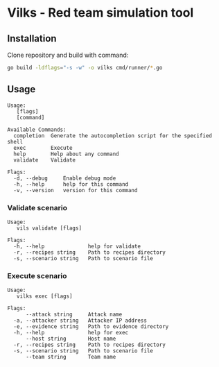 # Vilks - Red team simulation tool

## Installation

Clone repository and build with command:

```sh
go build -ldflags="-s -w" -o vilks cmd/runner/*.go
```

## Usage

```console
Usage:
   [flags]
   [command]

Available Commands:
  completion  Generate the autocompletion script for the specified shell
  exec        Execute
  help        Help about any command
  validate    Validate

Flags:
  -d, --debug     Enable debug mode
  -h, --help      help for this command
  -v, --version   version for this command
```

### Validate scenario

```console
Usage:
   vils validate [flags]

Flags:
  -h, --help              help for validate
  -r, --recipes string    Path to recipes directory
  -s, --scenario string   Path to scenario file
```

### Execute scenario

```console
Usage:
   vilks exec [flags]

Flags:
      --attack string     Attack name
  -a, --attacker string   Attacker IP address
  -e, --evidence string   Path to evidence directory
  -h, --help              help for exec
      --host string       Host name
  -r, --recipes string    Path to recipes directory
  -s, --scenario string   Path to scenario file
      --team string       Team name
```
